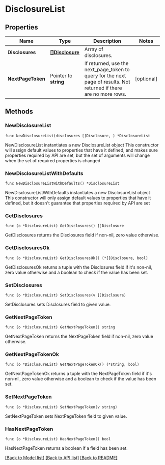 # DisclosureList

## Properties

Name | Type | Description | Notes
------------ | ------------- | ------------- | -------------
**Disclosures** | [**[]Disclosure**](Disclosure.md) | Array of disclosures. | 
**NextPageToken** | Pointer to **string** | If returned, use the next_page_token to query for the next page of results. Not returned if there are no more rows. | [optional] 

## Methods

### NewDisclosureList

`func NewDisclosureList(disclosures []Disclosure, ) *DisclosureList`

NewDisclosureList instantiates a new DisclosureList object
This constructor will assign default values to properties that have it defined,
and makes sure properties required by API are set, but the set of arguments
will change when the set of required properties is changed

### NewDisclosureListWithDefaults

`func NewDisclosureListWithDefaults() *DisclosureList`

NewDisclosureListWithDefaults instantiates a new DisclosureList object
This constructor will only assign default values to properties that have it defined,
but it doesn't guarantee that properties required by API are set

### GetDisclosures

`func (o *DisclosureList) GetDisclosures() []Disclosure`

GetDisclosures returns the Disclosures field if non-nil, zero value otherwise.

### GetDisclosuresOk

`func (o *DisclosureList) GetDisclosuresOk() (*[]Disclosure, bool)`

GetDisclosuresOk returns a tuple with the Disclosures field if it's non-nil, zero value otherwise
and a boolean to check if the value has been set.

### SetDisclosures

`func (o *DisclosureList) SetDisclosures(v []Disclosure)`

SetDisclosures sets Disclosures field to given value.


### GetNextPageToken

`func (o *DisclosureList) GetNextPageToken() string`

GetNextPageToken returns the NextPageToken field if non-nil, zero value otherwise.

### GetNextPageTokenOk

`func (o *DisclosureList) GetNextPageTokenOk() (*string, bool)`

GetNextPageTokenOk returns a tuple with the NextPageToken field if it's non-nil, zero value otherwise
and a boolean to check if the value has been set.

### SetNextPageToken

`func (o *DisclosureList) SetNextPageToken(v string)`

SetNextPageToken sets NextPageToken field to given value.

### HasNextPageToken

`func (o *DisclosureList) HasNextPageToken() bool`

HasNextPageToken returns a boolean if a field has been set.


[[Back to Model list]](../../README.md#documentation-for-models) [[Back to API list]](../../README.md#documentation-for-api-endpoints) [[Back to README]](../../README.md)



